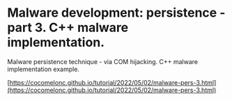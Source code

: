 # Malware development: persistence - part 3. C++ malware implementation.

Malware persistence technique - via COM hijacking. C++ malware implementation example.    

[https://cocomelonc.github.io/tutorial/2022/05/02/malware-pers-3.html](https://cocomelonc.github.io/tutorial/2022/05/02/malware-pers-3.html)
